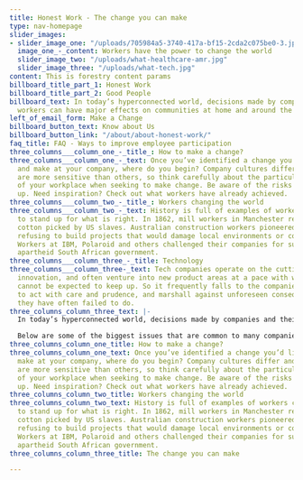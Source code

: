 ```yaml
---
title: Honest Work - The change you can make
type: nav-homepage
slider_images:
- slider_image_one: "/uploads/705984a5-3740-417a-bf15-2cda2c075be0-3.jpg"
  image_one_-_content: Workers have the power to change the world
  slider_image_two: "/uploads/what-healthcare-amr.jpg"
  slider_image_three: "/uploads/what-tech.jpg"
content: This is forestry content params
billboard_title_part_1: Honest Work
billboard_title_part_2: Good People
billboard_text: In today’s hyperconnected world, decisions made by companies and their
  workers can have major effects on communities at home and around the globe
left_of_email_form: Make a Change
billboard_button_text: Know about Us
billboard_button_link: "/about/about-honest-work/"
faq_title: FAQ - Ways to improve employee participation
three_columns___column_one_-_title_: How to make a change?
three_columns___column_one_-_text: Once you’ve identified a change you’d like to try
  and make at your company, where do you begin? Company cultures differ and some issues
  are more sensitive than others, so think carefully about the particular aspects
  of your workplace when seeking to make change. Be aware of the risks of speaking
  up. Need inspiration? Check out what workers have already achieved.
three_columns___column_two_-_title_: Workers changing the world
three_columns___column_two_-_text: History is full of examples of workers coming together
  to stand up for what is right. In 1862, mill workers in Manchester refused to touch
  cotton picked by US slaves. Australian construction workers pioneered “green bans”,
  refusing to build projects that would damage local environments or communities.
  Workers at IBM, Polaroid and others challenged their companies for supplying the
  apartheid South African government.
three_columns___column_three_-_title: Technology
three_columns___column_three-_text: Tech companies operate on the cutting edge of
  innovation, and often venture into new product areas at a pace with which regulation
  cannot be expected to keep up. So it frequently falls to the companies themselves
  to act with care and prudence, and marshall against unforeseen consequences; something
  they have often failed to do.
three_columns_column_three_text: |-
  In today’s hyperconnected world, decisions made by companies and their workers can have major effects on communities at home and around the globe.

  Below are some of the biggest issues that are common to many companies today, with resources that can help you understand how your company is performing. On the bar to the left you can find information based on specific sectors.
three_columns_column_one_title: How to make a change?
three_columns_column_one_text: Once you’ve identified a change you’d like to try and
  make at your company, where do you begin? Company cultures differ and some issues
  are more sensitive than others, so think carefully about the particular aspects
  of your workplace when seeking to make change. Be aware of the risks of speaking
  up. Need inspiration? Check out what workers have already achieved.
three_columns_column_two_title: Workers changing the world
three_columns_column_two_text: History is full of examples of workers coming together
  to stand up for what is right. In 1862, mill workers in Manchester refused to touch
  cotton picked by US slaves. Australian construction workers pioneered “green bans”,
  refusing to build projects that would damage local environments or communities.
  Workers at IBM, Polaroid and others challenged their companies for supplying the
  apartheid South African government.
three_columns_column_three_title: The change you can make

---
```

